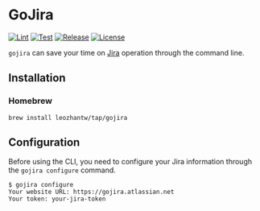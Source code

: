 # GoJira

[![Lint](https://github.com/leozhantw/gojira/workflows/Lint/badge.svg)](https://github.com/leozhantw/gojira/actions?query=workflow%3ALint)
[![Test](https://github.com/leozhantw/gojira/workflows/Test/badge.svg)](https://github.com/leozhantw/gojira/actions?query=workflow%3ATest)
[![Release](https://img.shields.io/github/v/release/leozhantw/gojira?label=Release)](https://github.com/leozhantw/gojira/releases)
[![License](https://img.shields.io/badge/License-MIT-yellow.svg)](https://github.com/leozhantw/gojira/blob/master/LICENSE)

`gojira` can save your time on [Jira](https://www.atlassian.com/software/jira) operation through the command line.

## Installation

### Homebrew
```shell script
brew install leozhantw/tap/gojira
```

## Configuration
Before using the CLI, you need to configure your Jira information through the `gojira configure` command.
```shell script
$ gojira configure
Your website URL: https://gojira.atlassian.net
Your token: your-jira-token
```
